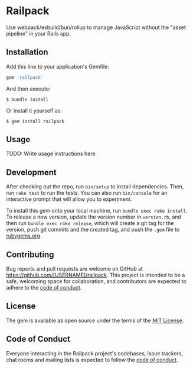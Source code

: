 # Railpack

Use webpack/esbuild/bun/rollup to manage JavaScript without the "asset pipeline" in your Rails app.

## Installation

Add this line to your application's Gemfile:

```ruby
gem 'railpack'
```

And then execute:

    $ bundle install

Or install it yourself as:

    $ gem install railpack

## Usage

TODO: Write usage instructions here

## Development

After checking out the repo, run `bin/setup` to install dependencies. Then, run `rake test` to run the tests. You can also run `bin/console` for an interactive prompt that will allow you to experiment.

To install this gem onto your local machine, run `bundle exec rake install`. To release a new version, update the version number in `version.rb`, and then run `bundle exec rake release`, which will create a git tag for the version, push git commits and the created tag, and push the `.gem` file to [rubygems.org](https://rubygems.org).

## Contributing

Bug reports and pull requests are welcome on GitHub at https://github.com/[USERNAME]/railpack. This project is intended to be a safe, welcoming space for collaboration, and contributors are expected to adhere to the [code of conduct](https://github.com/[USERNAME]/railpack/blob/master/CODE_OF_CONDUCT.md).

## License

The gem is available as open source under the terms of the [MIT License](https://opensource.org/licenses/MIT).

## Code of Conduct

Everyone interacting in the Railpack project's codebases, issue trackers, chat rooms and mailing lists is expected to follow the [code of conduct](https://github.com/[USERNAME]/railpack/blob/master/CODE_OF_CONDUCT.md).
